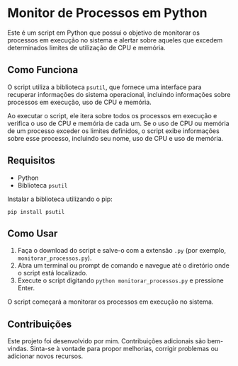 # Monitor de Processos em Python

Este é um script em Python que possui o objetivo de monitorar os processos em execução no sistema e alertar sobre aqueles que excedem determinados limites de utilização de CPU e memória.

## Como Funciona

O script utiliza a biblioteca `psutil`, que fornece uma interface para recuperar informações do sistema operacional, incluindo informações sobre processos em execução, uso de CPU e memória.

Ao executar o script, ele itera sobre todos os processos em execução e verifica o uso de CPU e memória de cada um. Se o uso de CPU ou memória de um processo exceder os limites definidos, o script exibe informações sobre esse processo, incluindo seu nome, uso de CPU e uso de memória.

## Requisitos

- Python
- Biblioteca `psutil`

Instalar a biblioteca utilizando o pip:

```
pip install psutil
```

## Como Usar

1. Faça o download do script e salve-o com a extensão `.py` (por exemplo, `monitorar_processos.py`).
2. Abra um terminal ou prompt de comando e navegue até o diretório onde o script está localizado.
3. Execute o script digitando `python monitorar_processos.py` e pressione Enter.

O script começará a monitorar os processos em execução no sistema.

## Contribuições

Este projeto foi desenvolvido por mim. Contribuições adicionais são bem-vindas. Sinta-se à vontade para propor melhorias, corrigir problemas ou adicionar novos recursos.


